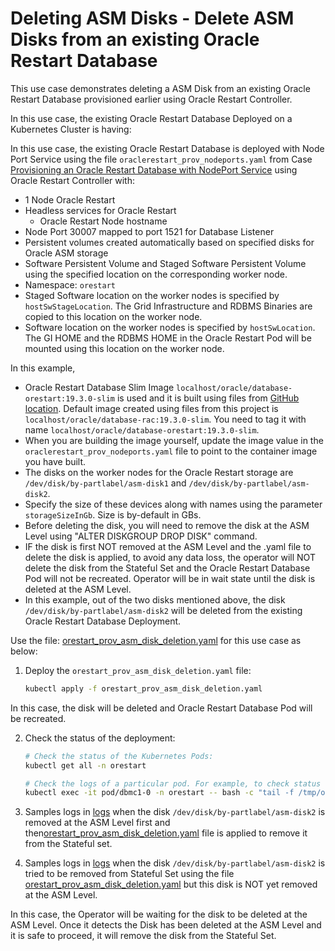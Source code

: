 # Deleting ASM Disks - Delete ASM Disks from an existing Oracle Restart Database

This use case demonstrates deleting a ASM Disk from an existing Oracle Restart Database provisioned earlier using Oracle Restart Controller.

In this use case, the existing Oracle Restart Database Deployed on a Kubernetes Cluster is having:

In this use case, the existing Oracle Restart Database is deployed with Node Port Service using the file `oraclerestart_prov_nodeports.yaml` from Case [Provisioning an Oracle Restart Database with NodePort Service](./provisioning/provisioning_oracle_restart_db_nodeport.md) using Oracle Restart Controller with:

* 1 Node Oracle Restart
* Headless services for Oracle Restart
  * Oracle Restart Node hostname
* Node Port 30007 mapped to port 1521 for Database Listener
* Persistent volumes created automatically based on specified disks for Oracle ASM storage
* Software Persistent Volume and Staged Software Persistent Volume using the specified location on the corresponding worker node.
* Namespace: `orestart`
* Staged Software location on the worker nodes is specified by `hostSwStageLocation`. The Grid Infrastructure and RDBMS Binaries are copied to this location on the worker node.
* Software location on the worker nodes is specified by `hostSwLocation`. The GI HOME and the RDBMS HOME in the Oracle Restart Pod will be mounted using this location on the worker node.


In this example, 
  * Oracle Restart Database Slim Image `localhost/oracle/database-orestart:19.3.0-slim` is used and it is built using files from [GitHub location](https://github.com/oracle/docker-images/tree/main/OracleDatabase/RAC/OracleRealApplicationClusters#building-oracle-rac-database-container-slim-image). Default image created using files from this project is `localhost/oracle/database-rac:19.3.0-slim`. You need to tag it with name `localhost/oracle/database-orestart:19.3.0-slim`. 
  * When you are building the image yourself, update the image value in the `oraclerestart_prov_nodeports.yaml` file to point to the container image you have built. 
  * The disks on the worker nodes for the Oracle Restart storage are `/dev/disk/by-partlabel/asm-disk1` and `/dev/disk/by-partlabel/asm-disk2`. 
  * Specify the size of these devices along with names using the parameter `storageSizeInGb`. Size is by-default in GBs.
  * Before deleting the disk, you will need to remove the disk at the ASM Level using "ALTER DISKGROUP DROP DISK" command. 
  * IF the disk is first NOT removed at the ASM Level and the .yaml file to delete the disk is applied, to avoid any data loss, the operator will NOT delete the disk from the Stateful Set and the Oracle Restart Database Pod will not be recreated. Operator will be in wait state until the disk is deleted at the ASM Level.
  * In this example, out of the two disks mentioned above, the disk `/dev/disk/by-partlabel/asm-disk2` will be deleted from the existing Oracle Restart Database Deployment. 

Use the file: [orestart_prov_asm_disk_deletion.yaml](./orestart_prov_asm_disk_deletion.yaml) for this use case as below:

1. Deploy the `orestart_prov_asm_disk_deletion.yaml` file:
    ```sh
    kubectl apply -f orestart_prov_asm_disk_deletion.yaml
    ```

In this case, the disk will be deleted and Oracle Restart Database Pod will be recreated. 

2. Check the status of the deployment:
    ```sh
    # Check the status of the Kubernetes Pods:
    kubectl get all -n orestart

    # Check the logs of a particular pod. For example, to check status of pod "dbmc1-0":
    kubectl exec -it pod/dbmc1-0 -n orestart -- bash -c "tail -f /tmp/orod/oracle_db_setup.log"
    ```
3. Samples logs in [logs](./asm_disk_deletion.txt) when the disk `/dev/disk/by-partlabel/asm-disk2` is removed at the ASM Level first and then[orestart_prov_asm_disk_deletion.yaml](./orestart_prov_asm_disk_deletion.yaml) file is applied to remove it from the Stateful set.

4. Samples logs in [logs](./asm_disk_deletion1.txt) when the disk `/dev/disk/by-partlabel/asm-disk2` is tried to be removed from Stateful Set using the file [orestart_prov_asm_disk_deletion.yaml](./orestart_prov_asm_disk_deletion.yaml) but this disk is NOT yet removed at the ASM Level. 

In this case, the Operator will be waiting for the disk to be deleted at the ASM Level. Once it detects the Disk has been deleted at the ASM Level and it is safe to proceed, it will remove the disk from the Stateful Set.